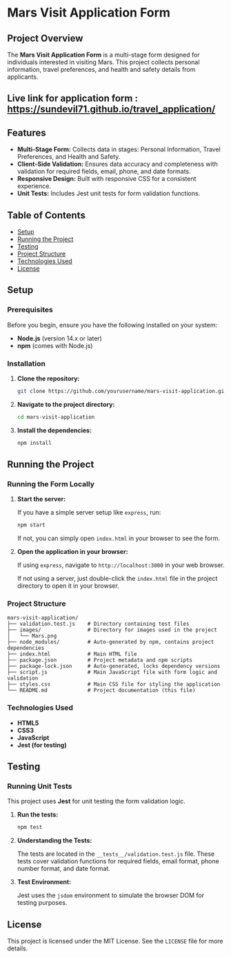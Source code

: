 
# Mars Visit Application Form

## Project Overview

The **Mars Visit Application Form** is a multi-stage form designed for individuals interested in visiting Mars. This project collects personal information, travel preferences, and health and safety details from applicants.

## Live link for application form : https://sundevil71.github.io/travel_application/

## Features

- **Multi-Stage Form:** Collects data in stages: Personal Information, Travel Preferences, and Health and Safety.
- **Client-Side Validation:** Ensures data accuracy and completeness with validation for required fields, email, phone, and date formats.
- **Responsive Design:** Built with responsive CSS for a consistent experience.
- **Unit Tests:** Includes Jest unit tests for form validation functions.

## Table of Contents

- [Setup](#setup)
- [Running the Project](#running-the-project)
- [Testing](#testing)
- [Project Structure](#project-structure)
- [Technologies Used](#technologies-used)
- [License](#license)

## Setup

### Prerequisites

Before you begin, ensure you have the following installed on your system:

- **Node.js** (version 14.x or later)
- **npm** (comes with Node.js)

### Installation

1. **Clone the repository:**

   ```bash
   git clone https://github.com/yourusername/mars-visit-application.git
   ```

2. **Navigate to the project directory:**

   ```bash
   cd mars-visit-application
   ```

3. **Install the dependencies:**

   ```bash
   npm install
   ```

## Running the Project

### Running the Form Locally

1. **Start the server:**

   If you have a simple server setup like `express`, run:

   ```bash
   npm start
   ```

   If not, you can simply open `index.html` in your browser to see the form.

2. **Open the application in your browser:**

   If using `express`, navigate to `http://localhost:3000` in your web browser.

   If not using a server, just double-click the `index.html` file in the project directory to open it in your browser.

### Project Structure

```
mars-visit-application/
├── validation.test.js    # Directory containing test files
├── images/               # Directory for images used in the project
│   └── Mars.png
├── node_modules/         # Auto-generated by npm, contains project dependencies
├── index.html            # Main HTML file
├── package.json          # Project metadata and npm scripts
├── package-lock.json     # Auto-generated, locks dependency versions
├── script.js             # Main JavaScript file with form logic and validation
├── styles.css            # Main CSS file for styling the application
└── README.md             # Project documentation (this file)
```

### Technologies Used

- **HTML5**
- **CSS3**
- **JavaScript**
- **Jest (for testing)**

## Testing

### Running Unit Tests

This project uses **Jest** for unit testing the form validation logic.

1. **Run the tests:**

   ```bash
   npm test
   ```

2. **Understanding the Tests:**

   The tests are located in the `__tests__/validation.test.js` file. These tests cover validation functions for required fields, email format, phone number format, and date format.

3. **Test Environment:**

   Jest uses the `jsdom` environment to simulate the browser DOM for testing purposes.

## License

This project is licensed under the MIT License. See the `LICENSE` file for more details.
